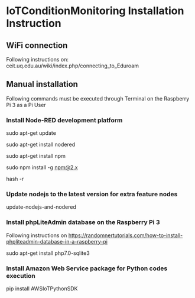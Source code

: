 # IoTConditionMonitoring Installation Instruction

## WiFi connection
Following instructions on: ceit.uq.edu.au/wiki/index.php/connecting_to_Eduroam

## Manual installation

Following commands must be executed through Terminal on the Raspberry Pi 3 as a Pi User

### Install Node-RED development platform 
sudo apt-get update

sudo apt-get install nodered

sudo apt-get install npm

sudo npm install -g npm@2.x

hash -r

### Update nodejs to the latest version for extra feature nodes

update-nodejs-and-nodered

### Install phpLiteAdmin database on the Raspberry Pi 3
Following instructions on https://randomnertutorials.com/how-to-install-phpliteadmin-database-in-a-raspberry-pi

sudo apt-get install php7.0-sqlite3

### Install Amazon Web Service package for Python codes execution
pip install AWSIoTPythonSDK



